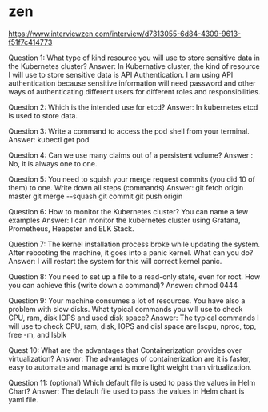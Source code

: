 # zen
https://www.interviewzen.com/interview/d7313055-6d84-4309-9613-f51f7c414773

Question 1: What type of kind resource you will use to store sensitive data in the Kubernetes cluster?
Answer:    In Kubernative cluster, the kind of resource I will use to store sensitive data is API Authentication. I am using API authentication because sensitive                 information will need password and other ways of authenticating different users for different roles and responsibilities.

Question 2: Which is the intended use for etcd?
Answer:     In kubernetes etcd is used to store data.

Question 3: Write a command to access the pod shell from your terminal.
Answer:     kubectl get pod

Question 4: Can we use many claims out of a persistent volume?
Answer :    No, it is always one to one.

Question 5: You need to squish your merge request commits (you did 10 of them) to one. Write down all steps (commands)
Answer:     git fetch origin master
         git merge --squash
         git commit
         git push origin
     
Question 6: How to monitor the Kubernetes cluster? You can name a few examples
Answer:     I can monitor the kubernetes cluster using Grafana, Prometheus, Heapster and ELK Stack.

Question 7: The kernel installation process broke while updating the system. After rebooting the machine, it goes into a panic kernel.
         What can you do?
Answer:    I will restart the system for this will correct kernel panic.

Question 8: You need to set up a file to a read-only state, even for root. How you can achieve this (write down a command)?
Answer:     chmod 0444

Question 9: Your machine consumes a lot of resources. You have also a problem with slow disks. 
         What typical commands you will use to check CPU, ram, disk IOPS and used disk space?
Answer:     The typical commands I will use to check CPU, ram, disk, IOPS and disl space are lscpu, nproc, top, free -m, and lsblk

Quest 10: What are the advantages that Containerization provides over virtualization?
Answer:      The advantages of containerization are it is faster, easy to automate and manage and is more light weight than virtualization.

Question 11: (optional) Which default file is used to pass the values in Helm Chart?
Answer:      The default file used to pass the values in Helm chart is yaml file.
